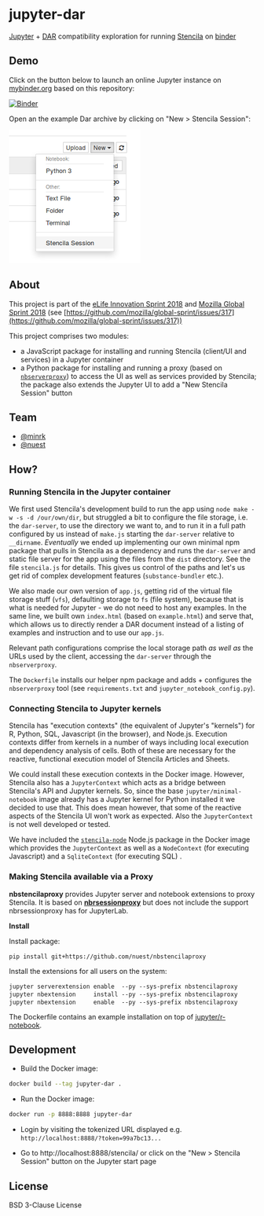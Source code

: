 # jupyter-dar

[Jupyter](https://jupyter.org/) + [DAR](https://github.com/substance/dar) compatibility exploration for running [Stencila](http://stenci.la/) on [binder](https://mybinder.org/)

## Demo

Click on the button below to launch an online Jupyter instance on [mybinder.org](https://mybinder.org) based on this repository:

[![Binder](https://mybinder.org/badge.svg)](https://mybinder.org/v2/gh/minrk/jupyter-dar/master?urlpath=%2Fstencila%2F)

Open an the example Dar archive by clicking on "New > Stencila Session":

![](new-session-button.png)

## About

This project is part of the [eLife  Innovation Sprint 2018](https://elifesci.org/innovationsprint2018) and [Mozilla Global Sprint 2018](https://mozilla.github.io/global-sprint/) (see [https://github.com/mozilla/global-sprint/issues/317](https://github.com/mozilla/global-sprint/issues/317))

This project comprises two modules:

- a JavaScript package for installing and running Stencila (client/UI and services) in a Jupyter container
- a Python package for installing and running a proxy (based on [`nbserverproxy`](https://github.com/jupyterhub/nbserverproxy)) to access the UI as well as services provided by Stencila; the package also extends the Jupyter UI to add a "New Stencila Session" button

## Team

- [@minrk](https://github.com/minrk)
- [@nuest](https://github.com/nuest)

## How?

### Running Stencila in the Jupyter container

We first used Stencila's development build to run the app using `node make -w -s -d /our/own/dir`, but struggled a bit to configure the file storage, i.e. the `dar-server`, to use the directory we want to, and to run it in a full path configured by us instead of `make.js` starting the `dar-server` relative to `__dirname`.
_Eventually_ we ended up implementing our own minimal npm package that pulls in Stencila as a dependency and runs the `dar-server` and static file server for the app using the files from the `dist` directory.
See the file `stencila.js` for details.
This gives us control of the paths and let's us get rid of complex development features (`substance-bundler` etc.).

We also made our own version of `app.js`, getting rid of the virtual file storage stuff (`vfs`), defaulting storage to `fs` (file system), because that is what is needed for Jupyter - we do not need to host any examples.
In the same line, we built own `index.html` (based on `example.html`) and serve that, which allows us to directly render a DAR document instead of a listing of examples and instruction and to use our `app.js`.

Relevant path configurations comprise the local storage path _as well as_ the URLs used by the client, accessing the `dar-server` through the `nbserverproxy`.

The `Dockerfile` installs our helper npm package and adds + configures the `nbserverproxy` tool (see `requirements.txt` and `jupyter_notebook_config.py`).

### Connecting Stencila to Jupyter kernels

Stencila has "execution contexts" (the equivalent of Jupyter's "kernels") for R, Python, SQL, Javascript (in the browser), and Node.js. Execution contexts differ from kernels in a number of ways including local execution and dependency analysis of cells. Both of these are necessary for the reactive, functional execution model of Stencila Articles and Sheets.

We could install these execution contexts in the Docker image. However, Stencila also has a `JupyterContext` which acts as a bridge between Stencila's API and Jupyter kernels. So, since the base `jupyter/minimal-notebook` image already has a Jupyter kernel for Python installed it we decided to use that. This does mean however, that some of the reactive aspects of the Stencila UI won't work as expected. Also the `JupyterContext` is not well developed or tested.

We have included the [`stencila-node`](https://www.npmjs.com/package/stencila-node) Node.js package in the Docker image which provides the `JupyterContext` as well as a `NodeContext` (for executing Javascript) and a `SqliteContext` (for executing SQL) .

### Making Stencila available via a Proxy

**nbstencilaproxy** provides Jupyter server and notebook extensions to proxy Stencila.
It is based on [**nbrsessionproxy**](https://github.com/jupyterhub/nbrsessionproxy) but does not include the support nbrsessionproxy has for JupyterLab.

**Install**

Install package:

```
pip install git+https://github.com/nuest/nbstencilaproxy
```

Install the extensions for all users on the system:

```
jupyter serverextension enable  --py --sys-prefix nbstencilaproxy
jupyter nbextension     install --py --sys-prefix nbstencilaproxy
jupyter nbextension     enable  --py --sys-prefix nbstencilaproxy
```

The Dockerfile contains an example installation on top of [jupyter/r-notebook](https://github.com/jupyter/docker-stacks/tree/master/r-notebook).

## Development

- Build the Docker image:

```bash
docker build --tag jupyter-dar .
```

- Run the Docker image:

```bash
docker run -p 8888:8888 jupyter-dar
```

- Login by visiting the tokenized URL displayed e.g. `http://localhost:8888/?token=99a7bc13...`

- Go to http://localhost:8888/stencila/ or click on the "New > Stencila Session" button on the Jupyter start page

## License

BSD 3-Clause License
